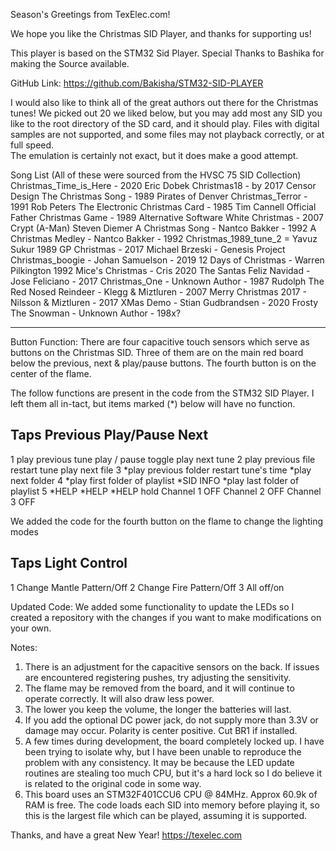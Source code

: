 Season's Greetings from TexElec.com!

We hope you like the Christmas SID Player, and thanks for supporting us!  

This player is based on the STM32 Sid Player. Special Thanks to Bashika 
for making the Source available.

GitHub Link: https://github.com/Bakisha/STM32-SID-PLAYER

I would also like to think all of the great authors out there for the Christmas
tunes!  We picked out 20 we liked below, but you may add most any SID you like to 
the root directory of the SD card, and it should play.  Files with digital samples
are not supported, and some files may not playback correctly, or at full speed.  
The emulation is certainly not exact, but it does make a good attempt.  

Song List (All of these were sourced from the HVSC 75 SID Collection)
 Christmas_Time_is_Here - 2020 Eric Dobek
 Christmas18 - by 2017 Censor Design 
 The Christmas Song - 1989 Pirates of Denver
 Christmas_Terror - 1991 Rob Peters
 The Electronic Christmas Card - 1985 Tim Cannell
 Official Father Christmas Game - 1989 Alternative Software
 White Christmas - 2007 Crypt (A-Man) Steven Diemer
 A Christmas Song - Nantco Bakker - 1992
 A Christmas Medley - Nantco Bakker - 1992
 Christmas_1989_tune_2 = Yavuz Sukur 1989
 GP Christmas - 2017 Michael Brzeski - Genesis Project
 Christmas_boogie -  Johan Samuelson - 2019
 12 Days of Christmas - Warren Pilkington 1992
 Mice's Christmas - Cris 2020 The Santas
 Feliz Navidad - Jose Feliciano - 2017
 Christmas_One - Unknown Author - 1987
 Rudolph The Red Nosed Reindeer - Klegg & Miztluren - 2007
 Merry Christmas 2017 - Nilsson & Miztluren - 2017
 XMas Demo - Stian Gudbrandsen - 2020
 Frosty The Snowman - Unknown Author - 198x?

--------------------------------------------------------------------------------------

Button Function:
There are four capacitive touch sensors which serve as buttons on the
Christmas SID.  Three of them are on the main red board below the previous,
next & play/pause buttons.  The fourth button is on the center of the flame.

The follow functions are present in the code from the STM32 SID Player.  I 
left them all in-tact, but items marked (*) below will have no function.

Taps  Previous                       Play/Pause           Next
--------------------------------------------------------------------------------------
1     play previous tune             play / pause toggle  play next tune
2     play previous file             restart tune         play next file
3     *play previous folder          restart tune's time  *play next folder
4     *play first folder of playlist *SID INFO            *play last folder of playlist
5     *HELP                          *HELP                *HELP
hold  Channel 1 OFF                  Channel 2 OFF        Channel 3 OFF

We added the code for the fourth button on the flame to change the lighting modes

Taps  Light Control
---------------------------
1     Change Mantle Pattern/Off
2     Change Fire Pattern/Off
3     All off/on

Updated Code:
We added some functionality to update the LEDs so I created a repository 
with the changes if you want to make modifications on your own.

Notes:
1. There is an adjustment for the capacitive sensors on the back.  If issues
   are encountered registering pushes, try adjusting the sensitivity.
2. The flame may be removed from the board, and it will continue to operate
   correctly. It will also draw less power.
3. The lower you keep the volume, the longer the batteries will last. 
4. If you add the optional DC power jack, do not supply more than 3.3V or 
   damage may occur.  Polarity is center positive. Cut BR1 if installed.
5. A few times during development, the board completely locked up.  I have
   been trying to isolate why, but I have been unable to reproduce the 
   problem with any consistency. It may be because the LED update routines
   are stealing too much CPU, but it's a hard lock so I do believe it is
   related to the original code in some way.
6. This board uses an STM32F401CCU6 CPU @ 84MHz. Approx 60.9k of RAM is
   free. The code loads each SID into memory before playing it, so this is 
   the largest file which can be played, assuming it is supported. 

Thanks, and have a great New Year!
https://texelec.com
